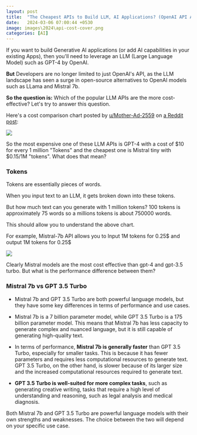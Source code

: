 ```yaml
---
layout: post
title:  "The Cheapest APIs to Build LLM, AI Applications? (OpenAI API Alternatives)"
date:   2024-03-06 07:00:44 +0530
image: images\2024\api-cost-cover.png
categories: [AI]
---
```

If you want to build Generative AI applications (or add AI capabilities in your existing Apps), then you'll need to leverage an LLM (Large Language Model) such as GPT-4 by OpenAI.

**But** Developers are no longer limited to just OpenAI's API, as the LLM landscape has seen a surge in open-source alternatives to OpenAI models such as LLama and Mistral 7b.

**So the question is:** Which of the popular LLM APIs are the more cost-effective? Let's try to answer this question.

Here's a cost comparison chart posted by [u/Mother-Ad-2559](https://www.reddit.com/user/Mother-Ad-2559/) on [a Reddit post](https://www.reddit.com/r/LocalLLaMA/comments/195mi89/cost_comparisons_between_openai_mistral_claude/):

<img src="\blog\images\2024\cost-comparisons-between-openai-mistral-claude-and-gemini.webp?raw=true">

So the most expensive one of these LLM APIs is GPT-4 with a cost of $10 for every 1 million "Tokens" and the cheapest one is Mistral tiny with $0.15/1M "tokens". What does that mean?

### Tokens

Tokens are essentially pieces of words.

When you input text to an LLM, it gets broken down into these tokens.

But how much text can you generate with 1 million tokens? 100 tokens is approximately 75 words so a millions tokens is about 750000 words.

This should allow you to understand the above chart.

For example, Mistral-7b API allows you to Input 1M tokens for 0.25$ and output 1M tokens for 0.25$

<img src="\blog\images\2024\Mistral-pricing.png?raw=true">

Clearly Mistral models are the most cost effective than gpt-4 and gpt-3.5 turbo. But what is the performance difference between them?

### Mistral 7b vs GPT 3.5 Turbo

* Mistral 7b and GPT 3.5 Turbo are both powerful language models, but they have some key differences in terms of performance and use cases.
    
* Mistral 7b is a 7 billion parameter model, while GPT 3.5 Turbo is a 175 billion parameter model. This means that Mistral 7b has less capacity to generate complex and nuanced language, but it is still capable of generating high-quality text.
    
* In terms of performance, **Mistral 7b is generally faster** than GPT 3.5 Turbo, especially for smaller tasks. This is because it has fewer parameters and requires less computational resources to generate text. GPT 3.5 Turbo, on the other hand, is slower because of its larger size and the increased computational resources required to generate text.
    
* **GPT 3.5 Turbo is well-suited for more complex tasks**, such as generating creative writing, tasks that require a high level of understanding and reasoning, such as legal analysis and medical diagnosis.
    

Both Mistral 7b and GPT 3.5 Turbo are powerful language models with their own strengths and weaknesses. The choice between the two will depend on your specific use case.